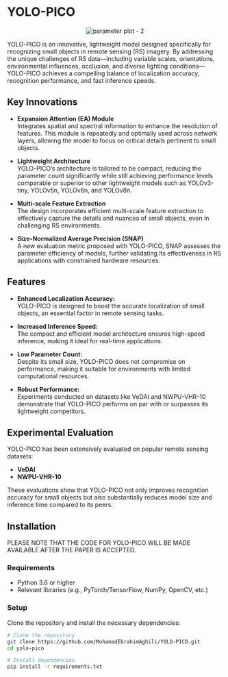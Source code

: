 # YOLO-PICO
<div align="center">
  <img src="https://github.com/user-attachments/assets/16d252c0-3591-4848-a139-61f65c33acc3" alt="parameter plot - 2">
</div>

YOLO-PICO is an innovative, lightweight model designed specifically for recognizing small objects in remote sensing (RS) imagery. By addressing the unique challenges of RS data—including variable scales, orientations, environmental influences, occlusion, and diverse lighting conditions—YOLO-PICO achieves a compelling balance of localization accuracy, recognition performance, and fast inference speeds.

## Key Innovations

- **Expansion Attention (EA) Module**  
  Integrates spatial and spectral information to enhance the resolution of features. This module is repeatedly and optimally used across network layers, allowing the model to focus on critical details pertinent to small objects.

- **Lightweight Architecture**  
  YOLO-PICO’s architecture is tailored to be compact, reducing the parameter count significantly while still achieving performance levels comparable or superior to other lightweight models such as YOLOv3-tiny, YOLOv5n, YOLOv6n, and YOLOv8n.

- **Multi-scale Feature Extraction**  
  The design incorporates efficient multi-scale feature extraction to effectively capture the details and nuances of small objects, even in challenging RS environments.

- **Size-Normalized Average Precision (SNAP)**  
  A new evaluation metric proposed with YOLO-PICO, SNAP assesses the parameter efficiency of models, further validating its effectiveness in RS applications with constrained hardware resources.

## Features

- **Enhanced Localization Accuracy:**  
  YOLO-PICO is designed to boost the accurate localization of small objects, an essential factor in remote sensing tasks.

- **Increased Inference Speed:**  
  The compact and efficient model architecture ensures high-speed inference, making it ideal for real-time applications.

- **Low Parameter Count:**  
  Despite its small size, YOLO-PICO does not compromise on performance, making it suitable for environments with limited computational resources.

- **Robust Performance:**  
  Experiments conducted on datasets like VeDAI and NWPU-VHR-10 demonstrate that YOLO-PICO performs on par with or surpasses its lightweight competitors.

## Experimental Evaluation

YOLO-PICO has been extensively evaluated on popular remote sensing datasets:
- **VeDAI**
- **NWPU-VHR-10**

These evaluations show that YOLO-PICO not only improves recognition accuracy for small objects but also substantially reduces model size and inference time compared to its peers.

## Installation
PLEASE NOTE THAT THE CODE FOR YOLO-PICO WILL BE MADE AVAILABLE AFTER THE PAPER IS ACCEPTED.
### Requirements

- Python 3.6 or higher
- Relevant libraries (e.g., PyTorch/TensorFlow, NumPy, OpenCV, etc.)

### Setup

Clone the repository and install the necessary dependencies:

```bash
# Clone the repository
git clone https://github.com/MohamadEbrahimAghili/YOLO-PICO.git
cd yolo-pico

# Install dependencies
pip install -r requirements.txt
